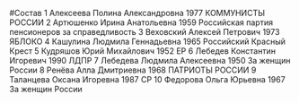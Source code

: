 #Состав
1 Алексеева Полина Александровна 1977 КОММУНИСТЫ РОССИИ
2 Артюшенко Ирина Анатольевна 1959 Российская партия пенсионеров за справедливость
3 Веховский Алексей Петрович 1973 ЯБЛОКО
4 Кашулина Людмила Геннадьевна 1965 Российский Красный Крест
5 Кудряшов Юрий Михайлович 1952 ЕР
6 Лебедев Константин Игоревич 1990 ЛДПР
7 Лебедева Людмила Алексеевна 1950 За женщин России
8 Ренёва Алла Дмитриевна 1968 ПАТРИОТЫ РОССИИ
9 Таланцева Оксана Игоревна 1987 СР
10 Федорова Ольга Юрьевна 1967 За женщин России
